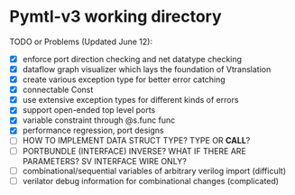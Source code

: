 # Pymtl-v3 working directory

TODO or Problems (Updated June 12):

- [x] enforce port direction checking and net datatype checking
- [x] dataflow graph visualizer which lays the foundation of Vtranslation
- [x] create various exception type for better error catching
- [x] connectable Const
- [x] use extensive exception types for different kinds of errors
- [x] support open-ended top level ports
- [x] variable constraint through @s.func func
- [x] performance regression, port designs
- [ ] HOW TO IMPLEMENT DATA STRUCT TYPE? TYPE OR __CALL__?
- [ ] PORTBUNDLE (INTERFACE) INVERSE? WHAT IF THERE ARE PARAMETERS? SV INTERFACE WIRE ONLY?
- [ ] combinational/sequential variables of arbitrary verilog import (difficult)
- [ ] verilator debug information for combinational changes (complicated)
